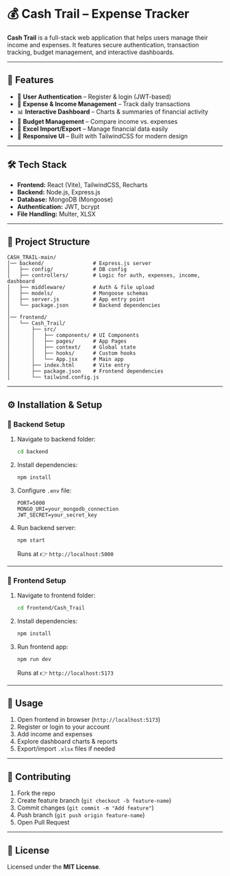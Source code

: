 # 💰 Cash Trail – Expense Tracker

**Cash Trail** is a full-stack web application that helps users manage their income and expenses. It features secure authentication, transaction tracking, budget management, and interactive dashboards.

---

## 🚀 Features

- 🔐 **User Authentication** – Register & login (JWT-based)  
- 💸 **Expense & Income Management** – Track daily transactions  
- 📊 **Interactive Dashboard** – Charts & summaries of financial activity  
- 🎯 **Budget Management** – Compare income vs. expenses  
- 📂 **Excel Import/Export** – Manage financial data easily  
- 📱 **Responsive UI** – Built with TailwindCSS for modern design  

---

## 🛠️ Tech Stack

- **Frontend:** React (Vite), TailwindCSS, Recharts  
- **Backend:** Node.js, Express.js  
- **Database:** MongoDB (Mongoose)  
- **Authentication:** JWT, bcrypt  
- **File Handling:** Multer, XLSX  

---

## 📂 Project Structure

```
CASH_TRAIL-main/
│── backend/                # Express.js server
│   ├── config/             # DB config
│   ├── controllers/        # Logic for auth, expenses, income, dashboard
│   ├── middleware/         # Auth & file upload
│   ├── models/             # Mongoose schemas
│   ├── server.js           # App entry point
│   └── package.json        # Backend dependencies
│
│── frontend/
│   └── Cash_Trail/
│       ├── src/
│       │   ├── components/ # UI Components
│       │   ├── pages/      # App Pages
│       │   ├── context/    # Global state
│       │   ├── hooks/      # Custom hooks
│       │   └── App.jsx     # Main app
│       ├── index.html      # Vite entry
│       ├── package.json    # Frontend dependencies
│       └── tailwind.config.js
```

---

## ⚙️ Installation & Setup

### 🔹 Backend Setup
1. Navigate to backend folder:
   ```bash
   cd backend
   ```
2. Install dependencies:
   ```bash
   npm install
   ```
3. Configure `.env` file:
   ```
   PORT=5000
   MONGO_URI=your_mongodb_connection
   JWT_SECRET=your_secret_key
   ```
4. Run backend server:
   ```bash
   npm start
   ```
   Runs at 👉 `http://localhost:5000`

---

### 🔹 Frontend Setup
1. Navigate to frontend folder:
   ```bash
   cd frontend/Cash_Trail
   ```
2. Install dependencies:
   ```bash
   npm install
   ```
3. Run frontend app:
   ```bash
   npm run dev
   ```
   Runs at 👉 `http://localhost:5173`

---

## 📖 Usage

1. Open frontend in browser (`http://localhost:5173`)  
2. Register or login to your account  
3. Add income and expenses  
4. Explore dashboard charts & reports  
5. Export/import `.xlsx` files if needed  

---

## 🤝 Contributing

1. Fork the repo  
2. Create feature branch (`git checkout -b feature-name`)  
3. Commit changes (`git commit -m "Add feature"`)  
4. Push branch (`git push origin feature-name`)  
5. Open Pull Request  

---

## 📜 License

Licensed under the **MIT License**.  

